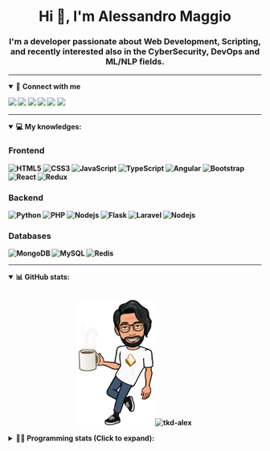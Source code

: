 <h1 align="center">Hi 👋, I'm Alessandro Maggio</h1>
<h3 align="center">I'm a developer passionate about Web Development, Scripting, and recently interested also in the CyberSecurity, DevOps and ML/NLP fields.</h3>

____

<details open>
<summary>🤝 <b>Connect with me<b></summary>

<p align = "center">

[<img src="https://img.shields.io/badge/twitter-1DA1F2.svg?&style=for-the-badge&logo=twitter&logoColor=white" />](https://twitter.com/TkdAxel)
[<img src ="https://img.shields.io/badge/portfolio-web-%23.svg?&style=for-the-badge&logo=&logoColor=white%22">](https://alessandromaggio.it/)
[<img src ="https://img.shields.io/badge/Telegram-1ca0f1.svg?&style=for-the-badge&logo=Telegram&logoColor=white%22&link=https://t.me/TkdAlex">](https://t.me/TkdAlex/)
[<img src="https://img.shields.io/badge/gmail-c14438.svg?&style=for-the-badge&logo=Gmail&logoColor=white&link=mailto:alex.tkd.alex@gmail.com"/>](mailto:alex.tkd.alex@gmail.com)
[<img src="https://img.shields.io/badge/linkedin-0077B5.svg?&style=for-the-badge&logo=linkedin&logoColor=white" />](https://www.linkedin.com/in/aalessandromaggio/)
[<img src = "https://img.shields.io/badge/instagram-E4405F.svg?&style=for-the-badge&logo=instagram&logoColor=white">](https://www.instagram.com/tkd_alex/)
<!--- [![Visits Badge](https://badges.pufler.dev/visits/tkd-alex/tkd-alex?style=for-the-badge&color=blue)](https://github.com/tkd-alex/tkd-alex) -->

</p>

</details>

---

<details open>
<summary>💻 <b>My knowledges</b>: </summary>

### Frontend
![HTML5](https://img.shields.io/badge/-HTML5-E34F26.svg?style=for-the-badge&logo=html5&logoColor=ffffff)
![CSS3](https://img.shields.io/badge/-CSS3-1572B6.svg?style=for-the-badge&logo=css3)
![JavaScript](https://img.shields.io/badge/-JavaScript-282C34?style=for-the-badge&logo=javascript)
![TypeScript](https://img.shields.io/badge/-TypeScript-007ACC?style=for-the-badge&logo=typescript)
![Angular](https://img.shields.io/badge/-Angular-DD0031?style=for-the-badge&logo=angular)
![Bootstrap](https://img.shields.io/badge/-Bootstrap-563D7C.svg?style=for-the-badge&logo=bootstrap)
![React](https://img.shields.io/badge/-React-282C34.svg?style=for-the-badge&logo=react&logoColor=ffffff)
![Redux](https://img.shields.io/badge/-Redux-764ABC.svg?style=for-the-badge&logo=redux)

### Backend
![Python](https://img.shields.io/badge/-Python-3776AB.svg?style=for-the-badge&logo=Python&logoColor=ffffff)
![PHP](https://img.shields.io/badge/-PHP-777BB4.svg?style=for-the-badge&logo=PHP&logoColor=ffffff)
![Nodejs](https://img.shields.io/badge/-Bash-4EAA25.svg?style=for-the-badge&logo=gnu-bash&logoColor=ffffff)
![Flask](https://img.shields.io/badge/-Flask-282C34.svg?style=for-the-badge&logo=flask)
![Laravel](https://img.shields.io/badge/-Laravel-FF2D20.svg?style=for-the-badge&logo=laravel&logoColor=ffffff)
![Nodejs](https://img.shields.io/badge/-Nodejs-339933.svg?style=for-the-badge&logo=Node.js&logoColor=ffffff)

### Databases
![MongoDB](https://img.shields.io/badge/-MongoDB-47A248?style=for-the-badge&logo=mongodb&logoColor=ffffff)
![MySQL](https://img.shields.io/badge/-MySQL-4479A1?style=for-the-badge&logo=mysql&logoColor=ffffff)
![Redis](https://img.shields.io/badge/-Redis-DC382D?style=for-the-badge&logo=Redis&logoColor=ffffff)

</details>

---

<details open>
 <summary>📊 <b>GitHub stats</b>: </summary>

<br>

<p align = "center">
    <img src="https://raw.githubusercontent.com/Tkd-Alex/tkd-alex/master/images/321517cd-ff68-41a7-b0d1-e765680568a7-8b6448d9-c944-4146-b633-adbdd25cb471-v1.png" height="250" />
    <img src="https://github-readme-stats.vercel.app/api?username=tkd-alex&show_icons=true&count_private=true&hide_border=true&line_height=25" alt="tkd-alex">
</p>

</design>

<details>
 <summary>👨‍💻 <b>Programming stats (Click to expand)</b>: </summary>
 
<!--START_SECTION:waka-->
![Code Time](http://img.shields.io/badge/Code%20Time-2%2C342%20hrs%2050%20mins-blue)

**I'm an Early 🐤** 

```text
🌞 Morning    299 commits    █████░░░░░░░░░░░░░░░░░░░░   22.5% 
🌆 Daytime    536 commits    ██████████░░░░░░░░░░░░░░░   40.33% 
🌃 Evening    451 commits    ████████░░░░░░░░░░░░░░░░░   33.94% 
🌙 Night      43 commits     ░░░░░░░░░░░░░░░░░░░░░░░░░   3.24%

```
📅 **I'm Most Productive on Wednesday** 

```text
Monday       186 commits    ███░░░░░░░░░░░░░░░░░░░░░░   14.0% 
Tuesday      196 commits    ███░░░░░░░░░░░░░░░░░░░░░░   14.75% 
Wednesday    259 commits    ████░░░░░░░░░░░░░░░░░░░░░   19.49% 
Thursday     224 commits    ████░░░░░░░░░░░░░░░░░░░░░   16.85% 
Friday       216 commits    ████░░░░░░░░░░░░░░░░░░░░░   16.25% 
Saturday     122 commits    ██░░░░░░░░░░░░░░░░░░░░░░░   9.18% 
Sunday       126 commits    ██░░░░░░░░░░░░░░░░░░░░░░░   9.48%

```


📊 **This Week I Spent My Time On** 

```text
⌚︎ Time Zone: Europe/Rome

💬 Programming Languages: 
Python                   10 hrs 24 mins      ████████████████░░░░░░░░░   64.15% 
Kotlin                   1 hr 20 mins        ██░░░░░░░░░░░░░░░░░░░░░░░   8.24% 
Groovy                   1 hr 10 mins        █░░░░░░░░░░░░░░░░░░░░░░░░   7.28% 
Bash                     1 hr 1 min          █░░░░░░░░░░░░░░░░░░░░░░░░   6.29% 
TypeScript               28 mins             ░░░░░░░░░░░░░░░░░░░░░░░░░   2.92%

🔥 Editors: 
VS Code                  9 hrs 55 mins       ███████████████░░░░░░░░░░   61.15% 
Sublime Text             3 hrs 28 mins       █████░░░░░░░░░░░░░░░░░░░░   21.42% 
Android Studio           2 hrs 49 mins       ████░░░░░░░░░░░░░░░░░░░░░   17.44%

💻 Operating System: 
Linux                    14 hrs 9 mins       █████████████████████░░░░   87.16% 
Android                  2 hrs 5 mins        ███░░░░░░░░░░░░░░░░░░░░░░   12.84%

```

**I Mostly Code in Python** 

```text
Python                   32 repos            ██████████░░░░░░░░░░░░░░░   41.03% 
JavaScript               13 repos            ████░░░░░░░░░░░░░░░░░░░░░   16.67% 
PHP                      5 repos             █░░░░░░░░░░░░░░░░░░░░░░░░   6.41% 
HTML                     5 repos             █░░░░░░░░░░░░░░░░░░░░░░░░   6.41% 
CSS                      5 repos             █░░░░░░░░░░░░░░░░░░░░░░░░   6.41%

```



 Last Updated on 23/08/2022 06:15:30 UTC
<!--END_SECTION:waka-->

</details>
